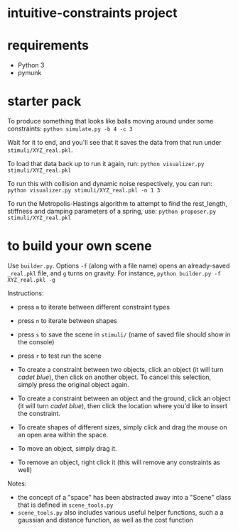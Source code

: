 # intuitive-constraints project

# requirements
- Python 3
- pymunk

# starter pack

To produce something that looks like balls moving around under some constraints:
`python simulate.py -b 4 -c 3`

Wait for it to end, and you'll see that it saves the data from that run under `stimuli/XYZ_real.pkl`.

To load that data back up to run it again, run:
`python visualizer.py stimuli/XYZ_real.pkl`

To run this with collision and dynamic noise respectively, you can run:
`python visualizer.py stimuli/XYZ_real.pkl -n 1 3`

To run the Metropolis-Hastings algorithm to attempt to find the rest_length, stiffness and damping parameters of a spring, use:
`python proposer.py stimuli/XYZ_real.pkl`


# to build your own scene
Use `builder.py`.
Options `-f` (along with a file name) opens an already-saved `_real.pkl` file, and `g` turns on gravity.
For instance,
`python builder.py -f XYZ_real.pkl -g`

Instructions:
- press `m` to iterate between different constraint types
- press `n` to iterate between shapes
- press `s` to save the scene in `stimuli/` (name of saved file should show in the console)
- press `r` to test run the scene

- To create a constraint between two objects, click an object (it will turn _cadet blue_), then click on another object.
To cancel this selection, simply press the original object again.
- To create a constraint between an object and the ground, click an object (it will turn _cadet blue_), then click the location where you'd like to insert the constraint.
- To create shapes of different sizes, simply click and drag the mouse on an open area within the space.
- To move an object, simply drag it.
- To remove an object, right click it (this will remove any constraints as well)

Notes:
- the concept of a "space" has been abstracted away into a "Scene" class that is defined in `scene_tools.py`
- `scene_tools.py` also includes various useful helper functions, such a a gaussian and distance function, as well as the cost function